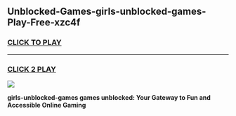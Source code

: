 
## Unblocked-Games-girls-unblocked-games-Play-Free-xzc4f
<h3>
<a href="https://premium76.site?title=girls-unblocked-games&ref=20A">CLICK TO PLAY</a></h3>
<hr>

<h3>
<a href="https://premium76.site?title=girls-unblocked-games&ref=20A">CLICK 2 PLAY</a>
  
</h3>

<a href="https://premium76.site?title=girls-unblocked-games&ref=20A"><img src="https://clearcache.store/games.png"></a>


**girls-unblocked-games games unblocked: Your Gateway to Fun and Accessible Online Gaming**
